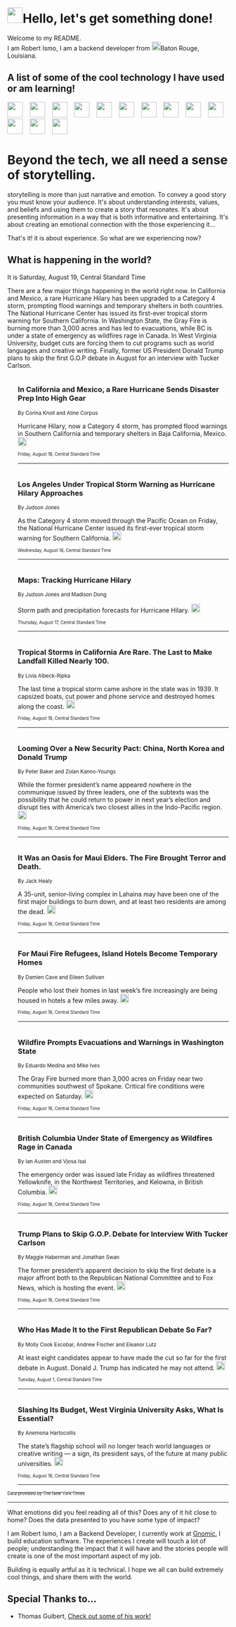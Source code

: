 <h1><img src="https://emojis.slackmojis.com/emojis/images/1643514375/3493/hot-coffee.gif?1643514375" width="35"/>Hello, let's get something done!</h1>

<p>Welcome to my README.<br/>
I am Robert Ismo, I am a backend developer from <img src="https://emojis.slackmojis.com/emojis/images/1638395689/50435/moulin_rouge.png?1638395689" width="20"/>Baton Rouge, Louisiana.</p>
<h2>A list of some of the cool technology I have used or am learning!</h2>
<p>
<img src="https://emojis.slackmojis.com/emojis/images/1643516091/21142/meow_bongotap.gif?1643516091" width="35" alt="">
<img src="https://img.shields.io/badge/Favorite%20Frontend%20Framework-SvelteKit-f83903" alt="">
<img src="https://img.shields.io/badge/Second%20Favorite-Vue-40b581" alt="">
<img src="https://img.shields.io/badge/Most%20Used%20Runtime-Nodejs-78b061" alt="">
<img src="https://emojis.slackmojis.com/emojis/images/1643517416/34482/fire.gif?1643517416" width="35" alt="">
<img src="https://img.shields.io/badge/Javascript%20But%20Better-Typescript-0078ca" alt="">
<img src="https://img.shields.io/badge/Favorite%20Language-Elixir-3e244d" alt="">
<img src="https://img.shields.io/badge/Containerize%20Everything-Docker-6ac9ef" alt="">
<img src="https://emojis.slackmojis.com/emojis/images/1643514596/5999/meow_party.gif?1643514596" width="35" alt="">
<img src="https://img.shields.io/badge/API%20Love%20Language-Graphql-de32a5" alt="">
<img src="https://img.shields.io/badge/Our%20Favorite%20Version%20Controller-Git-e94f33" alt="">
<img src="https://img.shields.io/badge/Favorite%20Database-Redis-d42d1d" alt="">
<img src="https://emojis.slackmojis.com/emojis/images/1643514559/5584/deployparrot.gif?1643514559" width="35" alt="">
<img src="https://img.shields.io/badge/Container%20Interstate-RabbitMQ-f66200" alt="">
<img src="https://img.shields.io/badge/Gotta%20Learn-Kubernetes-316adf" alt="">
<img src="https://img.shields.io/badge/Really%20Mature%20Now-WASM-654fef" alt="">
<img src="https://emojis.slackmojis.com/emojis/images/1666642497/61942/dance_vibe.gif?1666642497" width="35" alt="">
<img src="https://img.shields.io/badge/For%20My%20M1-ARM64-657d96" alt="">
<img src="https://img.shields.io/badge/Loving%20This%20So%20Much-TailwindCSS-17bcb5" alt="">
<img src="https://img.shields.io/badge/Cool%20Build%20Tool-Vite-f9cb24" alt="">
<img src="https://emojis.slackmojis.com/emojis/images/1669231376/62819/working-on-it.gif?1669231376" width="35" alt="">
<img src="https://img.shields.io/badge/Fun%20and%20Easy%20Database-MongoDB-5f8c49" alt="">
<img src="https://img.shields.io/badge/JS%20Life%20Support-NPM-c73737" alt="">
<img src="https://img.shields.io/badge/I%20Liked%20It-DynamoDB-0073b9" alt="">
<img src="https://emojis.slackmojis.com/emojis/images/1643514045/46/question.gif?1643514045" width="35" alt="">
<img src="https://img.shields.io/badge/cool-React-60d6f9" alt="">
<img src="https://img.shields.io/badge/Future%20Big%20Project-Lambda-f37e00" alt="">
<img src="https://img.shields.io/badge/NPM%20But%20Better-PNPM-f1aa07" alt="">
<img src="https://emojis.slackmojis.com/emojis/images/1643514943/9662/fbwow.gif?1643514943" width="35" alt="">
<img src="https://img.shields.io/badge/First%20Language-C-662079" alt="">
<img src="https://img.shields.io/badge/Where%20I%20Deploy%20Frontend-Vercel-000000" alt="">
<img src="https://img.shields.io/badge/Who%20Does%20not%20Want%20an%20App-Swift-f9492a" alt="">
<img src="https://emojis.slackmojis.com/emojis/images/1643514058/151/javascript.png?1643514058" width="35" alt="">
<img src="https://img.shields.io/badge/cool-Python-fbd542" alt="">
<img src="https://img.shields.io/badge/Favorite%20Something-Stripe-656cdc" alt="">
<img src="https://img.shields.io/badge/Of%20Course-HTML5-ed6327" alt="">
<img src="https://emojis.slackmojis.com/emojis/images/1660415405/60731/bomb.gif?1660415405" width="35" alt="">
<img src="https://img.shields.io/badge/hate-CSS-2964ec" alt="">
<img src="https://img.shields.io/badge/Learning-CircleCI-141215" alt="">
<img src="https://img.shields.io/badge/Learning-Rust-fbbb3b" alt="">
<img src="https://emojis.slackmojis.com/emojis/images/1660415397/60712/writing-hand.gif?1660415397" width="35" alt="">
<img src="https://img.shields.io/badge/Dev%20Browser%20of%20Choice-Firefox-cc4e26" alt="">
<img src="https://img.shields.io/badge/Recoverying%20From%20Windows-UNIX-1781e3" alt="">
<img src="https://img.shields.io/badge/LOVE-LogSeq-90c1c2" alt="">
<img src="https://emojis.slackmojis.com/emojis/images/1643514066/223/kirby.gif?1643514066" width="35" alt="">
<img src="https://img.shields.io/badge/Daily%20Driver-MacOS-e6e6e8" alt="">
<img src="https://img.shields.io/badge/Git%20Server-Github-000000" alt="">
<img src="https://img.shields.io/badge/enjoyable-EC2-f17428" alt="">
<img src="https://emojis.slackmojis.com/emojis/images/1643514239/2069/excited.gif?1643514239" width="35" alt="">
</p>
<h1>Beyond the tech, we all need a sense of storytelling.</h1>
<p>storytelling is more than just narrative and emotion. To convey a good story you must know your audience. It's about understanding interests, values, and beliefs and using them to create a story that resonates. It's about presenting information in a way that is both informative and entertaining. It's about creating an emotional connection with the those experiencing it...</p>
<p>That's it! it is about experience. So what are we experiencing now?</p>
<h2>What is happening in the world?</h2>
<p>It is Saturday, August 19, Central Standard Time</p>
<p>
There are a few major things happening in the world right now. In California and Mexico, a rare Hurricane Hilary has been upgraded to a Category 4 storm, prompting flood warnings and temporary shelters in both countries. The National Hurricane Center has issued its first-ever tropical storm warning for Southern California. In Washington State, the Gray Fire is burning more than 3,000 acres and has led to evacuations, while BC is under a state of emergency as wildfires rage in Canada. In West Virginia University, budget cuts are forcing them to cut programs such as world languages and creative writing. Finally, former US President Donald Trump plans to skip the first G.O.P debate in August for an interview with Tucker Carlson.</p>
<ol>
<img src="https://img.shields.io/badge/-us-blue" alt="">
<h3>In California and Mexico, a Rare Hurricane Sends Disaster Prep Into High Gear</h3>
<sub>By Corina Knoll and Aline Corpus</sub>
<p>Hurricane Hilary, now a Category 4 storm, has prompted flood warnings in Southern California and temporary shelters in Baja California, Mexico.  <a href="https://nyti.ms/47xPszj"><img src="https://developer.nytimes.com/files/poweredby_nytimes_30b.png?v=1583354208352" height="20"></a></p>
<sub><sub>Friday, August 18, Central Standard Time</sub></sub>
<hr/>
<img src="https://img.shields.io/badge/-world-blue" alt="">
<h3>Los Angeles Under Tropical Storm Warning as Hurricane Hilary Approaches</h3>
<sub>By Judson Jones</sub>
<p>As the Category 4 storm moved through the Pacific Ocean on Friday, the National Hurricane Center issued its first-ever tropical storm warning for Southern California.  <a href="https://nyti.ms/3OG1pdy"><img src="https://developer.nytimes.com/files/poweredby_nytimes_30b.png?v=1583354208352" height="20"></a></p>
<sub><sub>Wednesday, August 16, Central Standard Time</sub></sub>
<hr/>
<img src="https://img.shields.io/badge/-world-blue" alt="">
<h3>Maps: Tracking Hurricane Hilary</h3>
<sub>By Judson Jones and Madison Dong</sub>
<p>Storm path and precipitation forecasts for Hurricane Hilary.  <a href="https://nyti.ms/3KLxUFM"><img src="https://developer.nytimes.com/files/poweredby_nytimes_30b.png?v=1583354208352" height="20"></a></p>
<sub><sub>Thursday, August 17, Central Standard Time</sub></sub>
<hr/>
<img src="https://img.shields.io/badge/-us-blue" alt="">
<h3>Tropical Storms in California Are Rare. The Last to Make Landfall Killed Nearly 100.</h3>
<sub>By Livia Albeck-Ripka</sub>
<p>The last time a tropical storm came ashore in the state was in 1939. It capsized boats, cut power and phone service and destroyed homes along the coast.  <a href="https://nyti.ms/45wxJX5"><img src="https://developer.nytimes.com/files/poweredby_nytimes_30b.png?v=1583354208352" height="20"></a></p>
<sub><sub>Friday, August 18, Central Standard Time</sub></sub>
<hr/>
<img src="https://img.shields.io/badge/-us-blue" alt="">
<h3>Looming Over a New Security Pact: China, North Korea and Donald Trump</h3>
<sub>By Peter Baker and Zolan Kanno-Youngs</sub>
<p>While the former president’s name appeared nowhere in the communique issued by three leaders, one of the subtexts was the possibility that he could return to power in next year’s election and disrupt ties with America’s two closest allies in the Indo-Pacific region.  <a href="https://nyti.ms/3shFnGn"><img src="https://developer.nytimes.com/files/poweredby_nytimes_30b.png?v=1583354208352" height="20"></a></p>
<sub><sub>Friday, August 18, Central Standard Time</sub></sub>
<hr/>
<img src="https://img.shields.io/badge/-us-blue" alt="">
<h3>It Was an Oasis for Maui Elders. The Fire Brought Terror and Death.</h3>
<sub>By Jack Healy</sub>
<p>A 35-unit, senior-living complex in Lahaina may have been one of the first major buildings to burn down, and at least two residents are among the dead.  <a href="https://nyti.ms/44hhE6o"><img src="https://developer.nytimes.com/files/poweredby_nytimes_30b.png?v=1583354208352" height="20"></a></p>
<sub><sub>Friday, August 18, Central Standard Time</sub></sub>
<hr/>
<img src="https://img.shields.io/badge/-us-blue" alt="">
<h3>For Maui Fire Refugees, Island Hotels Become Temporary Homes</h3>
<sub>By Damien Cave and Eileen Sullivan</sub>
<p>People who lost their homes in last week’s fire increasingly are being housed in hotels a few miles away.  <a href="https://nyti.ms/44hjmVm"><img src="https://developer.nytimes.com/files/poweredby_nytimes_30b.png?v=1583354208352" height="20"></a></p>
<sub><sub>Friday, August 18, Central Standard Time</sub></sub>
<hr/>
<img src="https://img.shields.io/badge/-us-blue" alt="">
<h3>Wildfire Prompts Evacuations and Warnings in Washington State</h3>
<sub>By Eduardo Medina and Mike Ives</sub>
<p>The Gray Fire burned more than 3,000 acres on Friday near two communities southwest of Spokane. Critical fire conditions were expected on Saturday.  <a href="https://nyti.ms/3QH2aFR"><img src="https://developer.nytimes.com/files/poweredby_nytimes_30b.png?v=1583354208352" height="20"></a></p>
<sub><sub>Friday, August 18, Central Standard Time</sub></sub>
<hr/>
<img src="https://img.shields.io/badge/-world-blue" alt="">
<h3>British Columbia Under State of Emergency as Wildfires Rage in Canada</h3>
<sub>By Ian Austen and Vjosa Isai</sub>
<p>The emergency order was issued late Friday as wildfires threatened Yellowknife, in the Northwest Territories, and Kelowna, in British Columbia.  <a href="https://nyti.ms/3P1MJqh"><img src="https://developer.nytimes.com/files/poweredby_nytimes_30b.png?v=1583354208352" height="20"></a></p>
<sub><sub>Friday, August 18, Central Standard Time</sub></sub>
<hr/>
<img src="https://img.shields.io/badge/-us-blue" alt="">
<h3>Trump Plans to Skip G.O.P. Debate for Interview With Tucker Carlson</h3>
<sub>By Maggie Haberman and Jonathan Swan</sub>
<p>The former president’s apparent decision to skip the first debate is a major affront both to the Republican National Committee and to Fox News, which is hosting the event.  <a href="https://nyti.ms/45dpQ9j"><img src="https://developer.nytimes.com/files/poweredby_nytimes_30b.png?v=1583354208352" height="20"></a></p>
<sub><sub>Friday, August 18, Central Standard Time</sub></sub>
<hr/>
<img src="https://img.shields.io/badge/-us-blue" alt="">
<h3>Who Has Made It to the First Republican Debate So Far?</h3>
<sub>By Molly Cook Escobar, Andrew Fischer and Eleanor Lutz</sub>
<p>At least eight candidates appear to have made the cut so far for the first debate in August. Donald J. Trump has indicated he may not attend.  <a href="https://nyti.ms/3YeqG2N"><img src="https://developer.nytimes.com/files/poweredby_nytimes_30b.png?v=1583354208352" height="20"></a></p>
<sub><sub>Tuesday, August 1, Central Standard Time</sub></sub>
<hr/>
<img src="https://img.shields.io/badge/-us-blue" alt="">
<h3>Slashing Its Budget, West Virginia University Asks, What Is Essential?</h3>
<sub>By Anemona Hartocollis</sub>
<p>The state’s flagship school will no longer teach world languages or creative writing — a sign, its president says, of the future at many public universities.  <a href="https://nyti.ms/47Ayosm"><img src="https://developer.nytimes.com/files/poweredby_nytimes_30b.png?v=1583354208352" height="20"></a></p>
<sub><sub>Friday, August 18, Central Standard Time</sub></sub>
<hr/>
</ol>
<a href="https://developer.nytimes.com"><sub><sub>Data provided by The New York Times</sub></sub></a>
<hr/>
<p>What emotions did you feel reading all of this? Does any of it hit close to home? Does the data presented to you have some type of impact?</p>
<p>I am Robert Ismo, I am a Backend Developer, I currently work at <a href="https://gnomic.education/">Gnomic</a>, I build education software. The experiences I create will touch a lot of people; understanding the impact that it will have and the stories people will create is one of the most important aspect of my job.</p>
<p>Building is equally artful as it is technical. I hope we all can build extremely cool things, and share them with the world.</p>
<h2>Special Thanks to...</h2>
<ul>
<li>Thomas Guibert, <a href="https://github.com/thmsgbrt/thmsgbrt">Check out some of his work!</a></li>
</ul>
